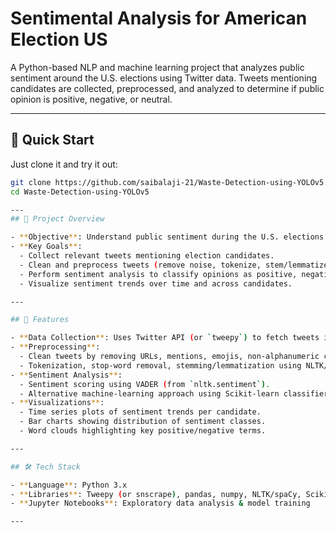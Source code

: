 # Sentimental Analysis for American Election US

A Python-based NLP and machine learning project that analyzes public sentiment around the U.S. elections using Twitter data. Tweets mentioning candidates are collected, preprocessed, and analyzed to determine if public opinion is positive, negative, or neutral.

---
## 🚀 Quick Start

Just clone it and try it out:

```bash
git clone https://github.com/saibalaji-21/Waste-Detection-using-YOLOv5.git
cd Waste-Detection-using-YOLOv5

---
## 🧠 Project Overview

- **Objective**: Understand public sentiment during the U.S. elections by analyzing Twitter chatter.
- **Key Goals**:
  - Collect relevant tweets mentioning election candidates.
  - Clean and preprocess tweets (remove noise, tokenize, stem/lemmatize).
  - Perform sentiment analysis to classify opinions as positive, negative, or neutral.
  - Visualize sentiment trends over time and across candidates.

---

## 🚀 Features

- **Data Collection**: Uses Twitter API (or `tweepy`) to fetch tweets in real time or batch mode.
- **Preprocessing**:
  - Clean tweets by removing URLs, mentions, emojis, non-alphanumeric chars.
  - Tokenization, stop-word removal, stemming/lemmatization using NLTK/spaCy.
- **Sentiment Analysis**:
  - Sentiment scoring using VADER (from `nltk.sentiment`).
  - Alternative machine-learning approach using Scikit-learn classifiers (Logistic Regression, Naive Bayes) on TF-IDF features.
- **Visualizations**:
  - Time series plots of sentiment trends per candidate.
  - Bar charts showing distribution of sentiment classes.
  - Word clouds highlighting key positive/negative terms.

---

## 🛠️ Tech Stack

- **Language**: Python 3.x  
- **Libraries**: Tweepy (or snscrape), pandas, numpy, NLTK/spaCy, Scikit-learn, Matplotlib/Seaborn, WordCloud  
- **Jupyter Notebooks**: Exploratory data analysis & model training

---



